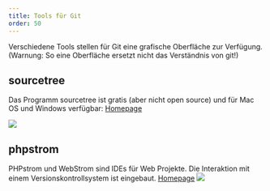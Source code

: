 ```yaml
---
title: Tools für Git
order: 50
---
```


Verschiedene Tools stellen für Git eine grafische Oberfläche zur Verfügung. (Warnung: So eine Oberfläche ersetzt nicht das Verständnis von git!)

sourcetree
------

Das Programm sourcetree ist gratis (aber nicht open source)
und für Mac OS und Windows verfügbar: [Homepage](http://www.sourcetreeapp.com/)

![](/images/git-source-tree.png)

phpstrom
------

PHPstrom und WebStrom sind IDEs für Web Projekte.
Die Interaktion mit einem Versionskontrollsystem ist eingebaut.
[Homepage](http://www.jetbrains.com/phpstorm/)
![](/images/git-phpstrom-722.png)



